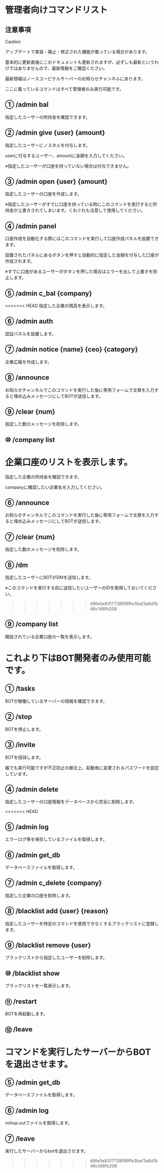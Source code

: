 # 管理者向けコマンドリスト

## 注意事項
> [!CAUTION]
> アップデートで実装・廃止・修正された機能が載っている場合があります。
>
> 基本的に更新直後にこのドキュメントも更新されますが、必ずしも最新というわけではありませんので、最新情報をご確認ください。
>
> 最新情報はノースユーピテルサーバーのお知らせチャンネルにあります。
>
> ここに載っているコマンドはすべて管理者のみ実行可能です。

## ① /admin bal

指定したユーザーの所持金を確認できます。


## ② /admin give \{user\} \{amount\}

指定したユーザーにノスタルを付与します。

userに付与するユーザー、amountに金額を入力してください。

※指定したユーザーが口座を持っていない場合は付与できません。


## ③ /admin open \{user\} \{amount\}
指定したユーザーの口座を作成します。

※指定したユーザーがすでに口座を持っている時にこのコマンドを実行すると所持金が上書きされてしまいます。くれぐれも注意して使用してください。


## ④ /admin panel
口座作成を自動化する際にはこのコマンドを実行して口座作成パネルを設置できます。

設置されたパネルにあるボタンを押すと自動的に指定した金額を付与した口座が作成されます。

※すでに口座があるユーザーがボタンを押した場合はエラーを出して上書きを防止します。


## ⑤ /admin c_bal \{company\}
<<<<<<< HEAD
指定した企業の残高を表示します。


## ⑥ /admin auth
認証パネルを設置します。


## ⑦ /admin notice \{name\} \{ceo\} \{category\}
企業広報を作成します。


## ⑧ /announce
お知らせチャンネルでこのコマンドを実行した後に専用フォームで文章を入力すると埋め込みメッセージにしてBOTが送信します。


## ⑨ /clear \{num\}
指定した数のメッセージを削除します。


## ⑩ /company list
企業口座のリストを表示します。
=======
指定した企業の所持金を確認できます。

companyに確認したい企業名を入力してください。


## ⑥ /announce
お知らせチャンネルでこのコマンドを実行した後に専用フォームで文章を入力すると埋め込みメッセージにしてBOTが送信します。


## ⑦ /clear \{num\}
指定した数のメッセージを削除します。


## ⑧ /dm
指定したユーザーにBOTがDMを送信します。

※このコマンドを実行する前に送信したいユーザーのIDを取得しておいてください。
>>>>>>> d9fe0e8317738f99ffe3baf3a6d1b46c148fb206


## ⑨ /company list
開設されている企業口座の一覧を表示します。


# これより下はBOT開発者のみ使用可能です。

## ① /tasks
BOTが稼働しているサーバーの情報を確認できます。


## ② /stop
BOTを停止します。


## ③ /invite
BOTを招待します。

誰でも実行可能ですが不正防止の都合上、起動毎に変更されるパスワードを設定しています。


## ④ /admin delete
指定したユーザーの口座情報をデータベースから完全に削除します。


<<<<<<< HEAD
## ⑤ /admin log
エラーログ等を保存しているファイルを取得します。


## ⑥ /admin get_db
データベースファイルを取得します。


## ⑦ /admin c_delete \{company\}
指定した企業の口座を削除します。


## ⑧ /blacklist add \{user\} \{reason\}
指定したユーザーを特定のコマンドを使用できなくするブラックリストに登録します。


## ⑨ /blacklist remove \{user\}
ブラックリストから指定したユーザーを削除します。


## ⑩ /blacklist show
ブラックリストを一覧表示します。


## ⑪ /restart
BOTを再起動します。


## ⑫ /leave
コマンドを実行したサーバーからBOTを退出させます。
=======
## ⑤ /admin get_db
データベースファイルを取得します。


## ⑥ /admin log
nohup.outファイルを取得します。


## ⑦ /leave
実行したサーバーからbotを退出させます。
>>>>>>> d9fe0e8317738f99ffe3baf3a6d1b46c148fb206
